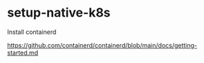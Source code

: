 # setup-native-k8s



Install containerd  

https://github.com/containerd/containerd/blob/main/docs/getting-started.md 


